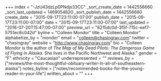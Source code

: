 +++
index = "-JzU43dzLp0PNdjx33CC"
_sort_create_date = 1442556660
_sort_last_updated = 1469054820
_sort_publish_date = 1442556660
create_date = "2015-09-17T23:11:00-07:00"
publish_date = "2015-09-17T23:11:00-07:00"
date = "2015-09-17T23:11:00-07:00"
last_updated = "2016-07-20T15:47:00-07:00"
preview_url = "8215dc0d-3f5f-715c-eef7-5751ec8c042d"
byline = "Colleen Mondor"
title = "Colleen Mondor"
alphabetize_by = "mondor"
email = "colleen@chasingray.com"
twitter = "chasingray"
website = "http://www.chasingray.com"
bio = "Colleen Mondor is the author of *The Map of My Dead Pilots: The Dangerous Game of Flying in Alaska*. She lives in the Pacific Northwest and Alaska."
gender = "F"
ethnicity = "Caucasian"
underrepresented = ""
reviews_by = ["reviews/the-most-thoughtful-obituary-writer-in-all-of-southeastern-alaska"]
notes_byline = ["notes/recommended-books-for-the-young-reader-in-your-life"]
written_about = ""
+++

